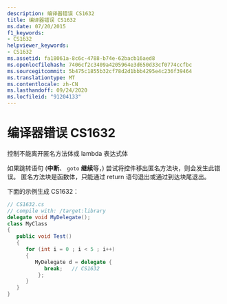 ```yaml
---
description: 编译器错误 CS1632
title: 编译器错误 CS1632
ms.date: 07/20/2015
f1_keywords:
- CS1632
helpviewer_keywords:
- CS1632
ms.assetid: fa18061a-8c6c-4788-b74e-62bacb16aed8
ms.openlocfilehash: 7406cf2c3409a4205964e3d650d33cf0774ccfbc
ms.sourcegitcommit: 5b475c1855b32cf78d2d1bbb4295e4c236f39464
ms.translationtype: MT
ms.contentlocale: zh-CN
ms.lasthandoff: 09/24/2020
ms.locfileid: "91204133"
---
```

# <a name="compiler-error-cs1632"></a>编译器错误 CS1632

控制不能离开匿名方法体或 lambda 表达式体  
  
 如果跳转语句 (**中断**、 `goto` **继续**等，) 尝试将控件移出匿名方法块，则会发生此错误。 匿名方法块是函数体，只能通过 return 语句退出或通过到达块尾退出。  
  
 下面的示例生成 CS1632：  
  
```csharp  
// CS1632.cs  
// compile with: /target:library  
delegate void MyDelegate();  
class MyClass  
{  
   public void Test()  
   {
      for (int i = 0 ; i < 5 ; i++)  
      {  
         MyDelegate d = delegate {  
            break;   // CS1632  
          };
      }  
   }  
}  
```
